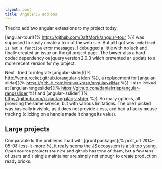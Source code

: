 ```yaml
---
layout: post
title: AngularJS add ons
---
```


Tried to add two angular extensions to my project today.

[angular-tour]({% https://github.com/DaftMonk/angular-tour %}) was supposed to easily create a tour of the web site. But all I got was `undefined is not a function` error messages. I debugged a little with no luck and finally created an issue on the git project page. The bower also a hard coded dependency on jquery version 2.0.3 which prevented an update to a more recent version for my project.

Next I tried to integrate [angular-slider]({% http://venturocket.github.io/angular-slider/ %}), a replacement for [angular-slider]({% https://github.com/prajwalkman/angular-slider %}). I also looked at [angular-rangeslider]({% https://github.com/danielcrisp/angular-rangeslider %}) and [angular-jsslider]({% https://github.com/rzajac/angularjs-slider %}). So many options, all providing the same service, but with various limitations. The one I picked was basically invisible, as it does not provide a css, and had a flacky mouse tracking (clicking on a handle made it change its value).

## Large projects

Comparable to the problems I had with [grunt packages](% post_url 2014-05-08-less-is-more %), it really seems the JS ecosystem is a bit too young. Open source projects are nice and github has tons of them, but a few tens of users and a single maintainer are simply not enough to create production ready bricks.